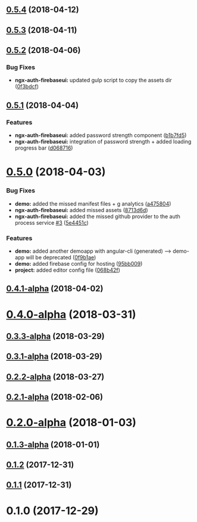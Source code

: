 <a name="0.5.4"></a>
## [0.5.4](https://github.com/anthonynahas/ngx-auth-firebaseui/compare/v0.5.3...v0.5.4) (2018-04-12)



<a name="0.5.3"></a>
## [0.5.3](https://github.com/anthonynahas/ngx-auth-firebaseui/compare/v0.5.2...v0.5.3) (2018-04-11)



<a name="0.5.2"></a>
## [0.5.2](https://github.com/anthonynahas/ngx-auth-firebaseui/compare/v0.5.1...v0.5.2) (2018-04-06)


### Bug Fixes

* **ngx-auth-firebaseui:** updated gulp script to copy the assets dir ([0f3bdcf](https://github.com/anthonynahas/ngx-auth-firebaseui/commit/0f3bdcf))



<a name="0.5.1"></a>
## [0.5.1](https://github.com/anthonynahas/ngx-auth-firebaseui/compare/v0.5.0...v0.5.1) (2018-04-04)


### Features

* **ngx-auth-firebaseui:** added password strength component ([b1b7fd5](https://github.com/anthonynahas/ngx-auth-firebaseui/commit/b1b7fd5))
* **ngx-auth-firebaseui:** integration of password strength + added loading progress bar ([d068716](https://github.com/anthonynahas/ngx-auth-firebaseui/commit/d068716))



<a name="0.5.0"></a>
# [0.5.0](https://github.com/anthonynahas/ngx-auth-firebaseui/compare/0.4.1-alpha...v0.5.0) (2018-04-03)


### Bug Fixes

* **demo:** added the missed manifest files + g analytics ([a475804](https://github.com/anthonynahas/ngx-auth-firebaseui/commit/a475804))
* **ngx-auth-firebaseui:** added missed assets ([8713d6d](https://github.com/anthonynahas/ngx-auth-firebaseui/commit/8713d6d))
* **ngx-auth-firebaseui:** added the missed github provider to the auth process service [#3](https://github.com/anthonynahas/ngx-auth-firebaseui/issues/3) ([5e4451c](https://github.com/anthonynahas/ngx-auth-firebaseui/commit/5e4451c))


### Features

* **demo:** added another demoapp with angular-cli (generated) --> demo-app will be deprecated ([0f9b1ae](https://github.com/anthonynahas/ngx-auth-firebaseui/commit/0f9b1ae))
* **demo:** added firebase config for hosting ([95bb009](https://github.com/anthonynahas/ngx-auth-firebaseui/commit/95bb009))
* **project:** added editor config file ([068b42f](https://github.com/anthonynahas/ngx-auth-firebaseui/commit/068b42f))



<a name="0.4.1-alpha"></a>
## [0.4.1-alpha](https://github.com/anthonynahas/ngx-auth-firebaseui/compare/0.4.0-alpha...0.4.1-alpha) (2018-04-02)



<a name="0.4.0-alpha"></a>
# [0.4.0-alpha](https://github.com/anthonynahas/ngx-auth-firebaseui/compare/0.3.3-alpha...0.4.0-alpha) (2018-03-31)



<a name="0.3.3-alpha"></a>
## [0.3.3-alpha](https://github.com/anthonynahas/ngx-auth-firebaseui/compare/0.3.1-alpha...0.3.3-alpha) (2018-03-29)



<a name="0.3.1-alpha"></a>
## [0.3.1-alpha](https://github.com/anthonynahas/ngx-auth-firebaseui/compare/0.3.0-alpha...0.3.1-alpha) (2018-03-29)



<a name="0.2.2-alpha"></a>
## [0.2.2-alpha](https://github.com/anthonynahas/ngx-auth-firebaseui/compare/0.2.1-alpha...0.2.2-alpha) (2018-03-27)



<a name="0.2.1-alpha"></a>
## [0.2.1-alpha](https://github.com/anthonynahas/ngx-auth-firebaseui/compare/v0.2.0-alpha...0.2.1-alpha) (2018-02-06)



<a name="0.2.0-alpha"></a>
# [0.2.0-alpha](https://github.com/anthonynahas/ngx-auth-firebaseui/compare/v0.1.3-alpha...v0.2.0-alpha) (2018-01-03)



<a name="0.1.3-alpha"></a>
## [0.1.3-alpha](https://github.com/anthonynahas/ngx-auth-firebaseui/compare/v0.1.2...v0.1.3-alpha) (2018-01-01)



<a name="0.1.2"></a>
## [0.1.2](https://github.com/anthonynahas/ngx-auth-firebaseui/compare/v0.1.1...v0.1.2) (2017-12-31)



<a name="0.1.1"></a>
## [0.1.1](https://github.com/anthonynahas/ngx-auth-firebaseui/compare/0.1.0...v0.1.1) (2017-12-31)



<a name="0.1.0"></a>
# 0.1.0 (2017-12-29)



